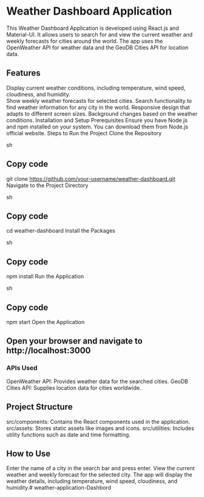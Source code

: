 # Weather Dashboard Application
This Weather Dashboard Application is developed using React.js and Material-UI. It allows users to search for and view the current weather and weekly forecasts for cities around the world. The app uses the OpenWeather API for weather data and the GeoDB Cities API for location data.

## Features
Display current weather conditions, including temperature, wind speed, cloudiness, and humidity.
<br/>
Show weekly weather forecasts for selected cities.
Search functionality to find weather information for any city in the world.
Responsive design that adapts to different screen sizes.
Background changes based on the weather conditions.
Installation and Setup
Prerequisites
Ensure you have Node.js and npm installed on your system. You can download them from Node.js official website.
Steps to Run the Project
Clone the Repository

sh
## Copy code
git clone https://github.com/your-username/weather-dashboard.git
Navigate to the Project Directory

sh
## Copy code
cd weather-dashboard
Install the Packages

sh
## Copy code
npm install
Run the Application

sh
## Copy code
npm start
Open the Application

## Open your browser and navigate to http://localhost:3000
### APIs Used
OpenWeather API: Provides weather data for the searched cities.
GeoDB Cities API: Supplies location data for cities worldwide.

## Project Structure
src/components: Contains the React components used in the application.
src/assets: Stores static assets like images and icons.
src/utilities: Includes utility functions such as date and time formatting.
## How to Use
Enter the name of a city in the search bar and press enter.
View the current weather and weekly forecast for the selected city.
The app will display the weather details, including temperature, wind speed, cloudiness, and humidity.# weather-application-Dashbord
